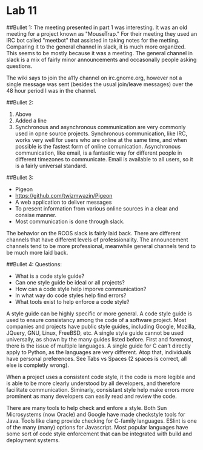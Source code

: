 Lab 11
=====

##Bullet 1:
The meeting presented in part 1 was interesting. It was an old meeting for a
project known as "MouseTrap." For their meeting they used an IRC bot called
"meetbot" that assisted in taking notes for the metting. Comparing it to the
general channel in slack, it is much more organized. This seems to be mostly
because it was a meeting. The general channel in slack is a mix of fairly minor
announcements and occasonally people asking questions.

The wiki says to join the a11y channel on irc.gnome.org, however not a single
message was sent (besides the usual join/leave messages) over the 48 hour
period I was in the channel.

##Bullet 2:
1. Above
2. Added a line
4. Synchronous and asynchronous communication are very commonly used in opne
source projects. Synchronous  communication, like IRC, works very well for
users who are online at the same time, and when possible is the fastest form of
online comunication. Asynchronous communication, like email, is a fantastic
way for different people in different timezones to communicate. Email is
available to all users, so it is a fairly universal standard.

##Bullet 3:
 - Pigeon
 - https://github.com/twizmwazin/Pigeon
 - A web application to deliver messages
 - To present information from various online sources in a clear and consise
   manner.
 - Most communication is done through slack.

 The behavior on the RCOS slack is fairly laid back. There are different
 channels that have different levels of professionality. The announcement
 channels tend to be more professional, meanwhile general channels tend to be
 much more laid back.

##Bullet 4:
Questions:
 - What is a code style guide?
 - Can one style guide be ideal or all projects?
 - How can a code style help imporve communication?
 - In what way do code styles help find errors?
 - What tools exist to help enforce a code style?

 A style guide can be highly specific or more general. A code style guide is
 used to ensure consistancy among the code of a software project. Most
 companies and projects have public style guides, including Google, Mozilla,
 JQuery, GNU, Linux, FreeBSD, etc. A single style guide cannot be used
 universally, as shown by the many guides listed before. First and foremost, 
 there is the issue of multiple languages. A single guide for C can't directly
 apply to Python, as the languages are very different. Atop that, individuals
 have personal preferences. See Tabs vs Spaces (2 spaces is correct, all else
 is completly wrong).

 When a project uses a consistent code style, it the code is more legible and
 is able to be more clearly understood by all developers, and therefore
 facilitate communication. Siminarly, consistant style help make errors more
 prominent as many developers can easily read and review the code.

 There are many tools to help check and enfore a style. Both Sun Microsystems
 (now Oracle) and Google have made checkstyle tools for Java. Tools like clang
 provide checking for C-family languages. ESlint is one of the many (many)
 options for Javascript. Most popular languages have some sort of code style
 enforcement that can be integrated with build and deployment systems.

